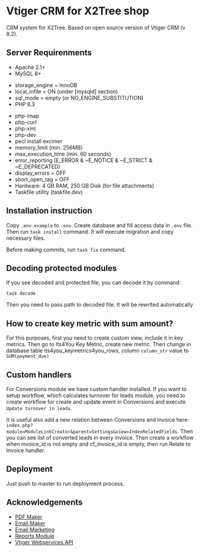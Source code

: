 # Vtiger CRM for X2Tree shop

CRM system for X2Tree. Based on open source version of Vtiger CRM (v 8.2).

## Server Requirenments
* Apache 2.1+
* MySQL 8+
- storage_engine = InnoDB
- local_infile = ON (under [mysqld] section)
- sql_mode = empty (or NO_ENGINE_SUBSTITUTION)
- PHP 8.3
* php-imap
* php-curl
* php-xml
* php-dev
* pecl install excimer
* memory_limit (min. 256MB)
* max_execution_time (min. 60 seconds)
* error_reporting (E_ERROR & ~E_NOTICE & ~E_STRICT & ~E_DEPRECATED)
* display_errors = OFF
* short_open_tag = OFF
* Hardware: 4 GB RAM, 250 GB Disk (for file attachments)
* Taskfile utility (taskfile.dev)

## Installation instruction
Copy `.env.example` to `.env`. Create database and fill access data in `.env` file. Then run `task install` command. It will execute migration and copy necessary files.

Before making commits, run `task fix` command.

## Decoding protected modules
If you see decoded and protected file, you can decode it by command:
```shell
task decode
```
Then you need to pass path to decoded file. It will be rewrited automatically

## How to create key metric with sum amount?

For this purposes, first you need to create custom view, include it in key metrics. Then go to Its4You Key Metric, create new metric. Then change in database table its4you_keymetrics4you_rows, column `column_str` value to `SUM(payment_due)`

## Custom handlers

For Conversions module we have custom handler installed. If you want to setup workflow, which calculates turnover for leads module, you need to create workflow for create and update event in Conversions and execute `Update turnover in leads`.

It is useful also add a new relation between Conversions and Invoice here: `index.php?module=ModuleLinkCreator&parent=Settings&view=IndexRelatedFields`. Then you can see list of converted leads in every invoice. Then create a workflow when invoice_id is not empty and cf_invoice_id is empty, then run Relate to Invoice handler.

## Deployment
Just push to master to run deployment process.


## Acknowledgements

- [PDF Maker](https://it-solutions4you.com/manuals/vtiger7/pdfmaker/)
- [Email Maker](https://it-solutions4you.com/manuals/vtiger7/email-maker-vtiger-7/)
- [Email Marketing](https://it-solutions4you.com/email-marketing-for-vtiger-7-x/)
- [Reports Module](https://it-solutions4you.com/manuals/vtiger7/reports-4-vtiger-7-crm/)
- [Vtiger Webservices API](https://help.vtiger.com/article/147111249-Rest-API-Manual)

